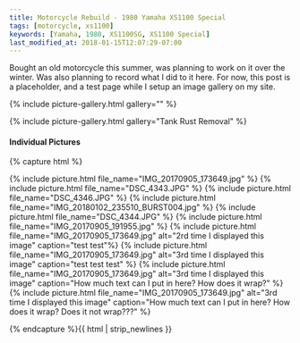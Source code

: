 ```yaml
---
title: Motorcycle Rebuild - 1980 Yamaha XS1100 Special
tags: [motorcycle, xs1100]
keywords: [Yamaha, 1980, XS1100SG, XS1100 Special]
last_modified_at: 2018-01-15T12:07:29-07:00
---
```


Bought an old motorcycle this summer, was planning to work on it over the winter. Was also planning to record what I did to it here. For now, this post is a placeholder, and a test page while I setup an image gallery on my site.

{% include picture-gallery.html gallery="" %}

{% include picture-gallery.html gallery="Tank Rust Removal" %}

#### Individual Pictures
<div class="gallery">{% capture html %}

{% include picture.html file_name="IMG_20170905_173649.jpg" %}
{% include picture.html file_name="DSC_4343.JPG" %}
{% include picture.html file_name="DSC_4346.JPG" %}
{% include picture.html file_name="IMG_20180102_235510_BURST004.jpg" %}
{% include picture.html file_name="DSC_4344.JPG" %}
{% include picture.html file_name="IMG_20170905_191955.jpg" %}
{% include picture.html file_name="IMG_20170905_173649.jpg" alt="2rd time I displayed this image" caption="test test"%}
{% include picture.html file_name="IMG_20170905_173649.jpg" alt="3rd time I displayed this image" caption="test test test" %}
{% include picture.html file_name="IMG_20170905_173649.jpg" alt="3rd time I displayed this image" caption="How much text can I put in here? How does it wrap?" %}
{% include picture.html file_name="IMG_20170905_173649.jpg" alt="3rd time I displayed this image" caption="How much text can I put in here? How does it wrap? Does it not wrap???" %}

{% endcapture %}{{ html | strip_newlines }}</div>

